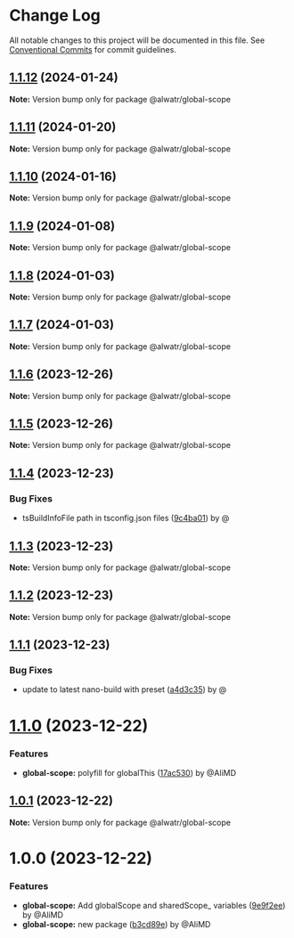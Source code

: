 # Change Log

All notable changes to this project will be documented in this file.
See [Conventional Commits](https://conventionalcommits.org) for commit guidelines.

## [1.1.12](https://github.com/Alwatr/nanolib/compare/@alwatr/global-scope@1.1.11...@alwatr/global-scope@1.1.12) (2024-01-24)

**Note:** Version bump only for package @alwatr/global-scope

## [1.1.11](https://github.com/Alwatr/nanolib/compare/@alwatr/global-scope@1.1.10...@alwatr/global-scope@1.1.11) (2024-01-20)

**Note:** Version bump only for package @alwatr/global-scope

## [1.1.10](https://github.com/Alwatr/nanolib/compare/@alwatr/global-scope@1.1.9...@alwatr/global-scope@1.1.10) (2024-01-16)

**Note:** Version bump only for package @alwatr/global-scope

## [1.1.9](https://github.com/Alwatr/nanolib/compare/@alwatr/global-scope@1.1.8...@alwatr/global-scope@1.1.9) (2024-01-08)

**Note:** Version bump only for package @alwatr/global-scope

## [1.1.8](https://github.com/Alwatr/nanolib/compare/@alwatr/global-scope@1.1.7...@alwatr/global-scope@1.1.8) (2024-01-03)

**Note:** Version bump only for package @alwatr/global-scope

## [1.1.7](https://github.com/Alwatr/nanolib/compare/@alwatr/global-scope@1.1.6...@alwatr/global-scope@1.1.7) (2024-01-03)

**Note:** Version bump only for package @alwatr/global-scope

## [1.1.6](https://github.com/Alwatr/nanolib/compare/@alwatr/global-scope@1.1.5...@alwatr/global-scope@1.1.6) (2023-12-26)

**Note:** Version bump only for package @alwatr/global-scope

## [1.1.5](https://github.com/Alwatr/nanolib/compare/@alwatr/global-scope@1.1.4...@alwatr/global-scope@1.1.5) (2023-12-26)

**Note:** Version bump only for package @alwatr/global-scope

## [1.1.4](https://github.com/Alwatr/nanolib/compare/@alwatr/global-scope@1.1.3...@alwatr/global-scope@1.1.4) (2023-12-23)

### Bug Fixes

- tsBuildInfoFile path in tsconfig.json files ([9c4ba01](https://github.com/Alwatr/nanolib/commit/9c4ba01afdd6657de4e5feef09bb6ee03d9ce053)) by @

## [1.1.3](https://github.com/Alwatr/nanolib/compare/@alwatr/global-scope@1.1.2...@alwatr/global-scope@1.1.3) (2023-12-23)

**Note:** Version bump only for package @alwatr/global-scope

## [1.1.2](https://github.com/Alwatr/nanolib/compare/@alwatr/global-scope@1.1.1...@alwatr/global-scope@1.1.2) (2023-12-23)

**Note:** Version bump only for package @alwatr/global-scope

## [1.1.1](https://github.com/Alwatr/nanolib/compare/@alwatr/global-scope@1.1.0...@alwatr/global-scope@1.1.1) (2023-12-23)

### Bug Fixes

- update to latest nano-build with preset ([a4d3c35](https://github.com/Alwatr/nanolib/commit/a4d3c35f9d86521312bd16dd9853519f4ed2e0b4)) by @

# [1.1.0](https://github.com/Alwatr/nanolib/compare/@alwatr/global-scope@1.0.1...@alwatr/global-scope@1.1.0) (2023-12-22)

### Features

- **global-scope:** polyfill for globalThis ([17ac530](https://github.com/Alwatr/nanolib/commit/17ac530922c4b4300f370ece38b155d2b3d6713a)) by @AliMD

## [1.0.1](https://github.com/Alwatr/nanolib/compare/@alwatr/global-scope@1.0.0...@alwatr/global-scope@1.0.1) (2023-12-22)

**Note:** Version bump only for package @alwatr/global-scope

# 1.0.0 (2023-12-22)

### Features

- **global-scope:** Add globalScope and sharedScope\_ variables ([9e9f2ee](https://github.com/Alwatr/nanolib/commit/9e9f2ee77a48cd1451a80be72d33f40cbef33a52)) by @AliMD
- **global-scope:** new package ([b3cd89e](https://github.com/Alwatr/nanolib/commit/b3cd89ef0172d65a50772c5137a8f9bef440b306)) by @AliMD
